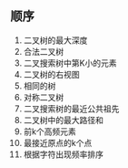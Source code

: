 ## 顺序

1. 二叉树的最大深度
2. 合法二叉树
3. 二叉搜索树中第K小的元素
4. 二叉树的右视图
5. 相同的树
6. 对称二叉树
7. 二叉搜索树的最近公共祖先
8. 二叉树中的最大路径和
9. 前k个高频元素
10. 最接近原点的k个点
11. 根据字符出现频率排序
